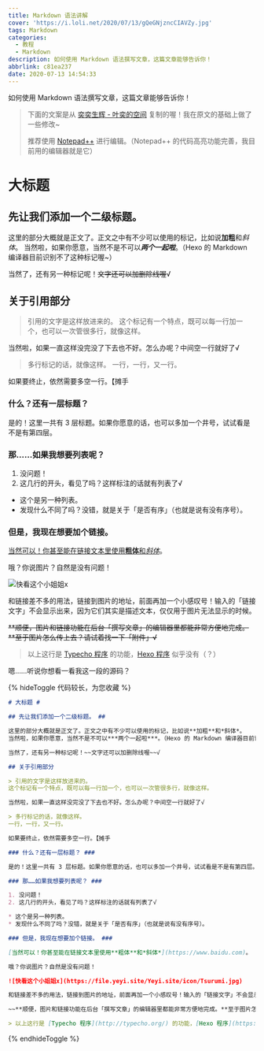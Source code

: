 ```yaml
---
title: Markdown 语法讲解
cover: 'https://i.loli.net/2020/07/13/gQeGNjzncCIAVZy.jpg'
tags: Markdown
categories:
  - 教程
  - Markdown
description: 如何使用 Markdown 语法撰写文章，这篇文章能够告诉你！
abbrlink: c81ea237
date: 2020-07-13 14:54:33
---
```


如何使用 Markdown 语法撰写文章，这篇文章能够告诉你！

> 下面的文案是从 [奕奕生辉 - 叶奕的空间](https://www.yeyi.site) 复制的喔！我在原文的基础上做了一些修改~
> 
> 推荐使用 [Notepad++](https://notepad-plus-plus.org/) 进行编辑。（Notepad++ 的代码高亮功能完善，我目前用的编辑器就是它）

# 大标题 #

## 先让我们添加一个二级标题。 ##

这里的部分大概就是正文了。正文之中有不少可以使用的标记，比如说**加粗**和*斜体*。
当然啦，如果你愿意，当然不是不可以***两个一起啦***。（Hexo 的 Markdown 编译器目前识别不了这种标记喔~）

当然了，还有另一种标记呢！~~文字还可以加删除线喔~~√

## 关于引用部分

> 引用的文字是这样放进来的。
这个标记有一个特点，既可以每一行加一个，也可以一次管很多行，就像这样。

当然啦，如果一直这样没完没了下去也不好。怎么办呢？中间空一行就好了√

> 多行标记的话，就像这样。
一行，一行，又一行。

如果要终止，依然需要多空一行。【摊手

### 什么？还有一层标题？ ###

是的！这里一共有 3 层标题。如果你愿意的话，也可以多加一个井号，试试看是不是有第四层。

### 那……如果我想要列表呢？ ###

1. 没问题！
2. 这几行的开头，看见了吗？这样标注的话就有列表了√

* 这个是另一种列表。
* 发现什么不同了吗？没错，就是关于「是否有序」（也就是说有没有序号）。

### 但是，我现在想要加个链接。 ###

[当然可以！你甚至能在链接文本里使用**粗体**和*斜体*](https://www.baidu.com)。

哦？你说图片？自然是没有问题！

![快看这个小姐姐x](https://file.yeyi.site/Yeyi.site/icon/Tsurumi.jpg)

和链接差不多的用法，链接到图片的地址，前面再加一个小感叹号！输入的「链接文字」不会显示出来，因为它们其实是描述文本，仅仅用于图片无法显示的时候。

~~**顺便，图片和链接功能在后台「撰写文章」的编辑器里都能非常方便地完成。**至于图片怎么传上去？请试着找一下「附件」√~~

> 以上这行是 [Typecho 程序](http://typecho.org/) 的功能，[Hexo 程序](https://hexo.io/) 似乎没有（？）

嗯……听说你想看一看我这一段的源码？

{% hideToggle 代码较长，为您收藏 %}
```markdown
# 大标题 #

## 先让我们添加一个二级标题。 ##

这里的部分大概就是正文了。正文之中有不少可以使用的标记，比如说**加粗**和*斜体*。
当然啦，如果你愿意，当然不是不可以***两个一起啦***。（Hexo 的 Markdown 编译器目前识别不了这种标记喔~）

当然了，还有另一种标记呢！~~文字还可以加删除线喔~~√

## 关于引用部分

> 引用的文字是这样放进来的。
这个标记有一个特点，既可以每一行加一个，也可以一次管很多行，就像这样。

当然啦，如果一直这样没完没了下去也不好。怎么办呢？中间空一行就好了√

> 多行标记的话，就像这样。
一行，一行，又一行。

如果要终止，依然需要多空一行。【摊手

### 什么？还有一层标题？ ###

是的！这里一共有 3 层标题。如果你愿意的话，也可以多加一个井号，试试看是不是有第四层。

### 那……如果我想要列表呢？ ###

1. 没问题！
2. 这几行的开头，看见了吗？这样标注的话就有列表了√

* 这个是另一种列表。
* 发现什么不同了吗？没错，就是关于「是否有序」（也就是说有没有序号）。

### 但是，我现在想要加个链接。 ###

[当然可以！你甚至能在链接文本里使用**粗体**和*斜体*](https://www.baidu.com)。

哦？你说图片？自然是没有问题！

![快看这个小姐姐x](https://file.yeyi.site/Yeyi.site/icon/Tsurumi.jpg)

和链接差不多的用法，链接到图片的地址，前面再加一个小感叹号！输入的「链接文字」不会显示出来，因为它们其实是描述文本，仅仅用于图片无法显示的时候。

~~**顺便，图片和链接功能在后台「撰写文章」的编辑器里都能非常方便地完成。**至于图片怎么传上去？请试着找一下「附件」√~~

> 以上这行是 [Typecho 程序](http://typecho.org/) 的功能，[Hexo 程序](https://hexo.io/) 似乎没有（？）
```
{% endhideToggle %}